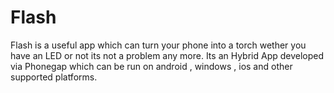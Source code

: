 # Flash
Flash is a useful app which can turn your phone into a torch wether you have an LED or not its not a problem any more.
Its an Hybrid App developed via Phonegap which can be run on android , windows , ios and other supported platforms.
